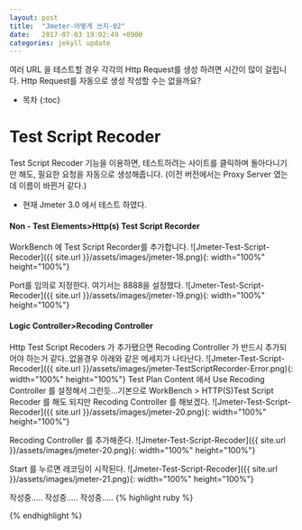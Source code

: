 ```yaml
---
layout: post
title:  "Jmeter-어떻게 쓰지-02"
date:   2017-07-03 19:02:49 +0900
categories: jekyll update
---
```

여러 URL 을 테스트할 경우 각각의 Http Request를 생성 하려면 시간이 많이 걸립니다. Http Request를 자동으로 생성 작성할 수는 없을까요?
* 목차
{:toc}

# Test Script Recoder
Test Script Recoder 기능을 이용하면, 테스트하려는 사이트를 클릭하며 돌아다니기만 해도, 필요한 요청을 자동으로 생성해줍니다.
(이전 버전에서는 Proxy Server 였는데 이름이 바뀐거 같다.)

* 현재 Jmeter 3.0 에서 테스트 하였다.

#### Non - Test Elements>Http(s) Test Script Recorder

WorkBench 에 Test Script Recorder를 추가합니다.
![Jmeter-Test-Script-Recoder]({{ site.url }}/assets/images/jmeter-18.png){: width="100%" height="100%"}

Port를 임의로 지정한다. 여기서는 8888을 설정했다.
![Jmeter-Test-Script-Recoder]({{ site.url }}/assets/images/jmeter-19.png){: width="100%" height="100%"}

#### Logic Controller>Recoding Controller

Http Test Script Recoders 가 추가됐으면 Recoding Controller 가 반드시 추가되어야 하는거 같다..없을경우 아래와 같은 메세지가 나타난다.
![Jmeter-Test-Script-Recoder]({{ site.url }}/assets/images/jmeter-TestScriptRecorder-Error.png){: width="100%" height="100%"}
Test Plan Content 에서 Use Recoding Controller 를 설정해서 그런듯...기본으로 WorkBench > HTTP(S)Test Script Recoder 를 해도 되지만 Recoding Controller 를 해보겠다.
![Jmeter-Test-Script-Recoder]({{ site.url }}/assets/images/jmeter-20.png){: width="100%" height="100%"}

Recoding Controller 를 추가해준다.
![Jmeter-Test-Script-Recoder]({{ site.url }}/assets/images/jmeter-20.png){: width="100%" height="100%"}

Start 를 누르면 레코딩이 시작된다.
![Jmeter-Test-Script-Recoder]({{ site.url }}/assets/images/jmeter-21.png){: width="100%" height="100%"}

작성중.....
작성중.....
작성중.....
{% highlight ruby %}

{% endhighlight %}